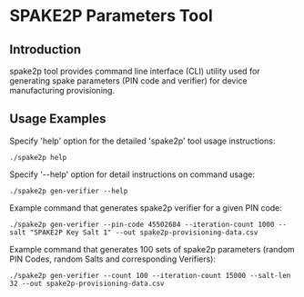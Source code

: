 # SPAKE2P Parameters Tool

## Introduction

spake2p tool provides command line interface (CLI) utility used for generating
spake parameters (PIN code and verifier) for device manufacturing provisioning.

## Usage Examples

Specify 'help' option for the detailed 'spake2p' tool usage instructions:

```
./spake2p help
```

Specify '--help' option for detail instructions on command usage:

```
./spake2p gen-verifier --help
```

Example command that generates spake2p verifier for a given PIN code:

```
./spake2p gen-verifier --pin-code 45502684 --iteration-count 1000 --salt "SPAKE2P Key Salt 1" --out spake2p-provisioning-data.csv
```

Example command that generates 100 sets of spake2p parameters (random PIN Codes,
random Salts and corresponding Verifiers):

```
./spake2p gen-verifier --count 100 --iteration-count 15000 --salt-len 32 --out spake2p-provisioning-data.csv
```
